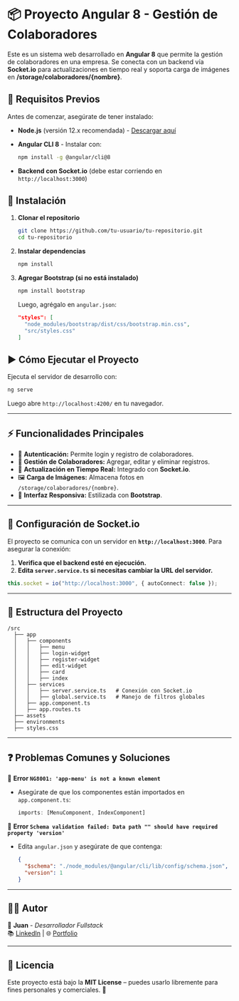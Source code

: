 # 📦 Proyecto Angular 8 - Gestión de Colaboradores

Este es un sistema web desarrollado en **Angular 8** que permite la gestión de colaboradores en una empresa. Se conecta con un backend vía **Socket.io** para actualizaciones en tiempo real y soporta carga de imágenes en **/storage/colaboradores/{nombre}**.

## 🚀 Requisitos Previos

Antes de comenzar, asegúrate de tener instalado:

- **Node.js** (versión 12.x recomendada) - [Descargar aquí](https://nodejs.org/)
- **Angular CLI 8** - Instalar con:

  ```bash
  npm install -g @angular/cli@8
  ```

- **Backend con Socket.io** (debe estar corriendo en `http://localhost:3000`)

## 👅 Instalación

1. **Clonar el repositorio**  
   ```bash
   git clone https://github.com/tu-usuario/tu-repositorio.git
   cd tu-repositorio
   ```

2. **Instalar dependencias**  
   ```bash
   npm install
   ```

3. **Agregar Bootstrap (si no está instalado)**  
   ```bash
   npm install bootstrap
   ```

   Luego, agrégalo en `angular.json`:

   ```json
   "styles": [
     "node_modules/bootstrap/dist/css/bootstrap.min.css",
     "src/styles.css"
   ]
   ```

## ▶️ Cómo Ejecutar el Proyecto

Ejecuta el servidor de desarrollo con:

```bash
ng serve
```

Luego abre `http://localhost:4200/` en tu navegador.

---

## ⚡ Funcionalidades Principales

- 📌 **Autenticación:** Permite login y registro de colaboradores.
- 📝 **Gestión de Colaboradores:** Agregar, editar y eliminar registros.
- 📡 **Actualización en Tiempo Real:** Integrado con **Socket.io**.
- 🖼️ **Carga de Imágenes:** Almacena fotos en `/storage/colaboradores/{nombre}`.
- 🎨 **Interfaz Responsiva:** Estilizada con **Bootstrap**.

---

## 🔧 Configuración de Socket.io

El proyecto se comunica con un servidor en **`http://localhost:3000`**. Para asegurar la conexión:

1. **Verifica que el backend esté en ejecución.**
2. **Edita `server.service.ts` si necesitas cambiar la URL del servidor.**

```typescript
this.socket = io("http://localhost:3000", { autoConnect: false });
```

---

## 🐂 Estructura del Proyecto

```
/src
  ├── app
  │   ├── components
  │   │   ├── menu
  │   │   ├── login-widget
  │   │   ├── register-widget
  │   │   ├── edit-widget
  │   │   ├── card
  │   │   ├── index
  │   ├── services
  │   │   ├── server.service.ts   # Conexión con Socket.io
  │   │   ├── global.service.ts   # Manejo de filtros globales
  │   ├── app.component.ts
  │   ├── app.routes.ts
  ├── assets
  ├── environments
  ├── styles.css
```

---

## ❓ Problemas Comunes y Soluciones

🔹 **Error `NG8001: 'app-menu' is not a known element`**
- Asegúrate de que los componentes están importados en `app.component.ts`:

  ```typescript
  imports: [MenuComponent, IndexComponent]
  ```

🔹 **Error `Schema validation failed: Data path "" should have required property 'version'`**
- Edita `angular.json` y asegúrate de que contenga:

  ```json
  {
    "$schema": "./node_modules/@angular/cli/lib/config/schema.json",
    "version": 1
  }
  ```

---

## 👨‍💻 Autor

📌 **Juan** - _Desarrollador Fullstack_  
📚 [LinkedIn](https://www.linkedin.com/) | 🌐 [Portfolio](https://tu-website.com/)

---

## 🐝 Licencia

Este proyecto está bajo la **MIT License** – puedes usarlo libremente para fines personales y comerciales. 🚀
